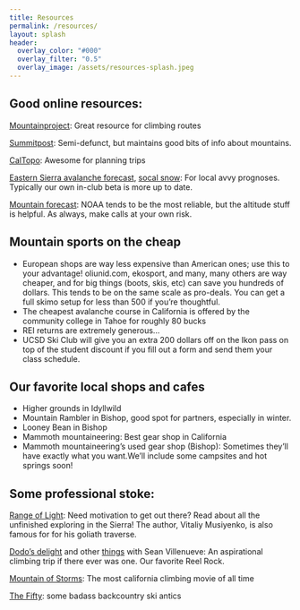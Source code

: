 ```yaml
---
title: Resources
permalink: /resources/
layout: splash
header:
  overlay_color: "#000"
  overlay_filter: "0.5"
  overlay_image: /assets/resources-splash.jpeg
---
```

## Good online resources:
[Mountainproject](https://www.mountainproject.com): Great resource for climbing routes

[Summitpost](https://www.summitpost.org/): Semi-defunct, but maintains good bits of info about mountains.

[CalTopo](https://caltopo.com/map.html): Awesome for planning trips

[Eastern Sierra avalanche forecast](https://www.esavalanche.org/), [socal snow](http://www.socalsnow.org/): For local avvy prognoses. Typically our own in-club beta is more up to date.

[Mountain forecast](https://www.mountain-forecast.com/): NOAA tends to be the most reliable, but the altitude stuff is helpful. As always, make calls at your own risk.

## Mountain sports on the cheap

* European shops are way less expensive than American ones; use this to your advantage! oliunid.com, ekosport, and many, many others are way cheaper, and for big things (boots, skis, etc) can save you hundreds of dollars. This tends to be on the same scale as pro-deals. You can get a full skimo setup for less than 500 if you’re thoughtful.
* The cheapest avalanche course in California is offered by the community college in Tahoe for roughly 80 bucks
* REI returns are extremely generous…
* UCSD Ski Club will give you an extra 200 dollars off on the Ikon pass on top of the student discount if you fill out a form and send them your class schedule. 

## Our favorite local shops and cafes

* Higher grounds in Idyllwild
* Mountain Rambler in Bishop, good spot for partners, especially in winter.
* Looney Bean in Bishop
* Mammoth mountaineering: Best gear shop in California
* Mammoth mountaineering’s used gear shop (Bishop): Sometimes they’ll have exactly what you want.We’ll include some campsites and hot springs soon!

## Some professional stoke:
[Range of Light](http://publications.americanalpineclub.org/articles/13201214335/The-Golden-Age): Need motivation to get out there? Read about all the unfinished exploring in the Sierra! The author, Vitaliy Musiyenko, is also famous for for his goliath traverse.

[Dodo’s delight](https://www.redbull.com/us-en/episodes/dodos-delight-part-i-reel-rock-s03-e02) and other [things](https://www.youtube.com/watch?v=cTfH40D-cfU) with Sean Villenueve: An aspirational climbing trip if there ever was one. Our favorite Reel Rock.

[Mountain of Storms](https://www.youtube.com/watch?v=YxM2cOvq6s8): The most california climbing movie of all time

[The Fifty](https://www.youtube.com/watch?v=AWbfnPiKNYM): some badass backcountry ski antics
